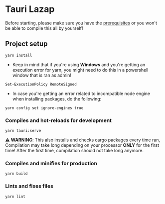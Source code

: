 # Tauri Lazap

Before starting, please make sure you have the [prerequisites](https://tauri.app/v1/guides/getting-started/prerequisites) or you won't be able to compile this all by yourself!

## Project setup
```
yarn install
```

- Keep in mind that if you're using **Windows** and you're getting an execution error for yarn, you might need to do this in a powershell window that is ran as admin!

`Set-ExecutionPolicy RemoteSigned`

- In case you're getting an error related to incompatible node engine when installing packages, do the following:

`yarn config set ignore-engines true`

### Compiles and hot-reloads for development
```
yarn tauri:serve
```
⚠️ **WARNING**: This also installs and checks cargo packages every time ran, Compilation may take long depending on your processor **ONLY** for the first time! After the first time, compilation should not take long anymore. 


### Compiles and minifies for production
```
yarn build
```

### Lints and fixes files
```
yarn lint
```
